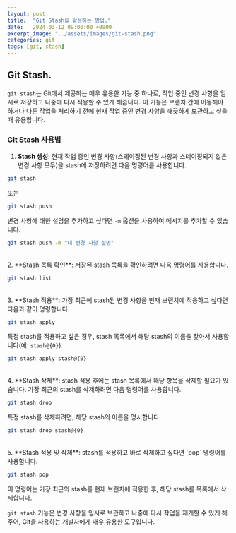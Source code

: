 ```yaml
---
layout: post
title:  "Git Stash를 활용하는 방법."
date:   2024-03-12 09:00:00 +0900
excerpt_image: "../assets/images/git-stash.png"
categories: git
tags: [git, stash]
---
```

## Git Stash.
`git stash`는 Git에서 제공하는 매우 유용한 기능 중 하나로, 작업 중인 변경 사항을 임시로 저장하고 나중에 다시 적용할 수 있게 해줍니다. 이 기능은 브랜치 간에 이동해야 하거나 다른 작업을 처리하기 전에 현재 작업 중인 변경 사항을 깨끗하게 보관하고 싶을 때 유용합니다.

### Git Stash 사용법

1. **Stash 생성**: 현재 작업 중인 변경 사항(스테이징된 변경 사항과 스테이징되지 않은 변경 사항 모두)을 stash에 저장하려면 다음 명령어를 사용합니다.

```bash
git stash
```

또는

```bash
git stash push
```

변경 사항에 대한 설명을 추가하고 싶다면 `-m` 옵션을 사용하여 메시지를 추가할 수 있습니다.

```bash
git stash push -m "내 변경 사항 설명"
```

<br/>
2. **Stash 목록 확인**: 저장된 stash 목록을 확인하려면 다음 명령어를 사용합니다.

```bash
git stash list
```
<br/>
3. **Stash 적용**: 가장 최근에 stash된 변경 사항을 현재 브랜치에 적용하고 싶다면 다음과 같이 명령합니다.

```bash
git stash apply
```

특정 stash를 적용하고 싶은 경우, stash 목록에서 해당 stash의 이름을 찾아서 사용합니다(예: `stash@{0}`).

```bash
git stash apply stash@{0}
```
<br/>
4. **Stash 삭제**: stash 적용 후에는 stash 목록에서 해당 항목을 삭제할 필요가 있습니다. 가장 최근의 stash를 삭제하려면 다음 명령어를 사용합니다.

```bash
git stash drop
```

특정 stash를 삭제하려면, 해당 stash의 이름을 명시합니다.

```bash
git stash drop stash@{0}
```
<br/>
5. **Stash 적용 및 삭제**: stash를 적용하고 바로 삭제하고 싶다면 `pop` 명령어를 사용합니다.

```bash
git stash pop
```

이 명령어는 가장 최근의 stash를 현재 브랜치에 적용한 후, 해당 stash를 목록에서 삭제합니다.

`git stash` 기능은 변경 사항을 임시로 보관하고 나중에 다시 작업을 재개할 수 있게 해주어, Git을 사용하는 개발자에게 매우 유용한 도구입니다.